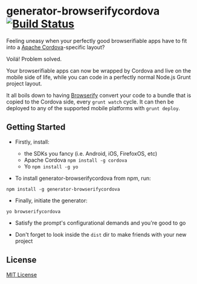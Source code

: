 # generator-browserifycordova [![Build Status](https://secure.travis-ci.org/joaosa/generator-browserifycordova.png?branch=master)](https://travis-ci.org/joaosa/generator-browserifycordova)

Feeling uneasy when your perfectly good browserifiable apps have to fit into a [Apache Cordova](http://cordova.apache.org/)-specific layout?

Voilá! Problem solved.

Your browserifiable apps can now be wrapped by Cordova and live on the mobile side of life, while you can code in a perfectly normal Node.js Grunt project layout.

It all boils down to having [Browserify](https://github.com/substack/node-browserify) convert your code to a bundle that is copied to the Cordova side, every `grunt watch` cycle. It can then be deployed to any of the supported mobile platforms with `grunt deploy`.

## Getting Started

- Firstly, install:
  - the SDKs you fancy (i.e. Android, iOS, FirefoxOS, etc)
  - Apache Cordova `npm install -g cordova`
  - Yo `npm install -g yo`

- To install generator-browserifycordova from npm, run:

```
npm install -g generator-browserifycordova
```

- Finally, initiate the generator:

```
yo browserifycordova
```

- Satisfy the prompt's configurational demands and you're good to go

- Don't forget to look inside the `dist` dir to make friends with your new project

## License

[MIT License](http://en.wikipedia.org/wiki/MIT_License)
